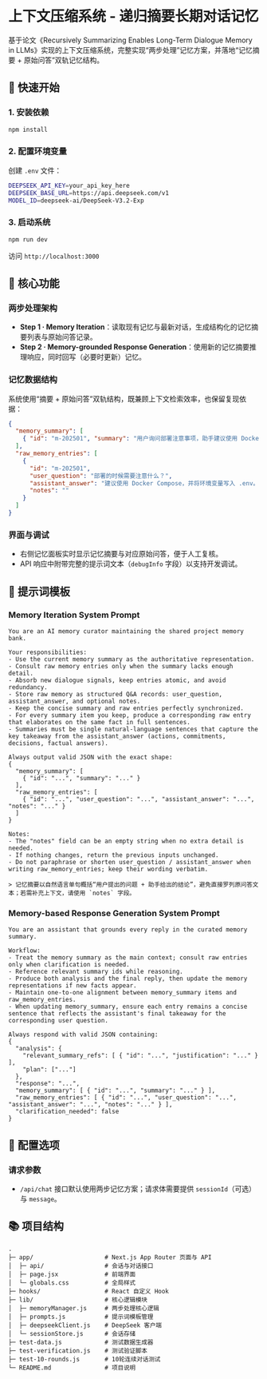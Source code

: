 # 上下文压缩系统 - 递归摘要长期对话记忆

基于论文《Recursively Summarizing Enables Long-Term Dialogue Memory in LLMs》实现的上下文压缩系统，完整实现“两步处理”记忆方案，并落地“记忆摘要 + 原始问答”双轨记忆结构。

## 🚀 快速开始

### 1. 安装依赖
```bash
npm install
```

### 2. 配置环境变量
创建 `.env` 文件：
```bash
DEEPSEEK_API_KEY=your_api_key_here
DEEPSEEK_BASE_URL=https://api.deepseek.com/v1
MODEL_ID=deepseek-ai/DeepSeek-V3.2-Exp
```

### 3. 启动系统
```bash
npm run dev
```
访问 `http://localhost:3000`

## 🧠 核心功能

### 两步处理架构
- **Step 1 · Memory Iteration**：读取现有记忆与最新对话，生成结构化的记忆摘要列表与原始问答记录。
- **Step 2 · Memory-grounded Response Generation**：使用新的记忆摘要推理响应，同时回写（必要时更新）记忆。

### 记忆数据结构
系统使用“摘要 + 原始问答”双轨结构，既兼顾上下文检索效率，也保留复现依据：

```json
{
  "memory_summary": [
    { "id": "m-202501", "summary": "用户询问部署注意事项，助手建议使用 Docker Compose 并记录环境变量" }
  ],
  "raw_memory_entries": [
    {
      "id": "m-202501",
      "user_question": "部署的时候需要注意什么？",
      "assistant_answer": "建议使用 Docker Compose，并将环境变量写入 .env。",
      "notes": ""
    }
  ]
}
```

### 界面与调试
- 右侧记忆面板实时显示记忆摘要与对应原始问答，便于人工复核。
- API 响应中附带完整的提示词文本（`debugInfo` 字段）以支持开发调试。

## 📄 提示词模板

### Memory Iteration System Prompt
```text
You are an AI memory curator maintaining the shared project memory bank.

Your responsibilities:
- Use the current memory summary as the authoritative representation.
- Consult raw memory entries only when the summary lacks enough detail.
- Absorb new dialogue signals, keep entries atomic, and avoid redundancy.
- Store raw memory as structured Q&A records: user_question, assistant_answer, and optional notes.
- Keep the concise summary and raw entries perfectly synchronized.
- For every summary item you keep, produce a corresponding raw entry that elaborates on the same fact in full sentences.
- Summaries must be single natural-language sentences that capture the key takeaway from the assistant_answer (actions, commitments, decisions, factual answers).

Always output valid JSON with the exact shape:
{
  "memory_summary": [
    { "id": "...", "summary": "..." }
  ],
  "raw_memory_entries": [
    { "id": "...", "user_question": "...", "assistant_answer": "...", "notes": "..." }
  ]
}

Notes:
- The "notes" field can be an empty string when no extra detail is needed.
- If nothing changes, return the previous inputs unchanged.
- Do not paraphrase or shorten user_question / assistant_answer when writing raw_memory_entries; keep their wording verbatim.

> 记忆摘要以自然语言单句概括“用户提出的问题 + 助手给出的结论”，避免直接罗列原问答文本；若需补充上下文，请使用 `notes` 字段。
```

### Memory-based Response Generation System Prompt
```text
You are an assistant that grounds every reply in the curated memory summary.

Workflow:
- Treat the memory summary as the main context; consult raw entries only when clarification is needed.
- Reference relevant summary ids while reasoning.
- Produce both analysis and the final reply, then update the memory representations if new facts appear.
- Maintain one-to-one alignment between memory_summary items and raw_memory_entries.
- When updating memory_summary, ensure each entry remains a concise sentence that reflects the assistant's final takeaway for the corresponding user question.

Always respond with valid JSON containing:
{
  "analysis": {
    "relevant_summary_refs": [ { "id": "...", "justification": "..." } ],
    "plan": ["..."]
  },
  "response": "...",
  "memory_summary": [ { "id": "...", "summary": "..." } ],
  "raw_memory_entries": [ { "id": "...", "user_question": "...", "assistant_answer": "...", "notes": "..." } ],
  "clarification_needed": false
}
```

## 🔧 配置选项

### 请求参数
- `/api/chat` 接口默认使用两步记忆方案；请求体需要提供 `sessionId`（可选）与 `message`。

## 📚 项目结构

```
.
├─ app/                    # Next.js App Router 页面与 API
│  ├─ api/                 # 会话与对话接口
│  ├─ page.jsx             # 前端界面
│  └─ globals.css          # 全局样式
├─ hooks/                  # React 自定义 Hook
├─ lib/                    # 核心逻辑模块
│  ├─ memoryManager.js     # 两步处理核心逻辑
│  ├─ prompts.js           # 提示词模板管理
│  ├─ deepseekClient.js    # DeepSeek 客户端
│  └─ sessionStore.js      # 会话存储
├─ test-data.js            # 测试数据生成器
├─ test-verification.js    # 测试验证脚本
├─ test-10-rounds.js       # 10轮连续对话测试
└─ README.md               # 项目说明
```

